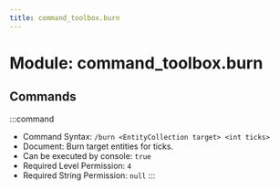 ```yaml
---
title: command_toolbox.burn
---
```



# Module: command_toolbox.burn

## Commands
:::command
- Command Syntax: `/burn <EntityCollection target> <int ticks>`
- Document: Burn target entities for ticks.
- Can be executed by console: `true`
- Required Level Permission: `4`
- Required String Permission: `null`
:::
